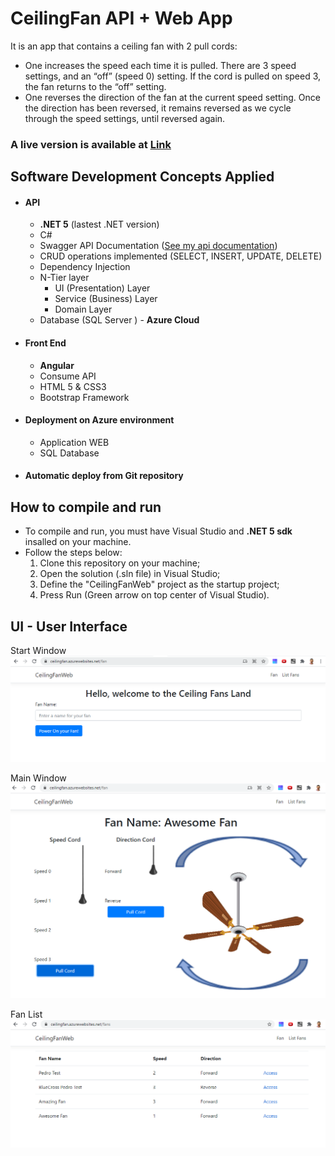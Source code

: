 # CeilingFan API + Web App
It is an app that contains a ceiling fan with 2 pull cords:   
  * One increases the speed each time it is pulled. There are 3 speed settings, and an “off” (speed 0) setting. If the cord is pulled on speed 3, the fan returns to the “off” setting.
  * One reverses the direction of the fan at the current speed setting. Once the direction has been reversed, it remains reversed as we cycle through the speed settings, until reversed again.

### A live version is available at [Link](https://ceilingfan.azurewebsites.net) 

## Software Development Concepts Applied
  * #### API 
    * **.NET 5** (lastest .NET version)
    * C# 
    * Swagger API Documentation ([See my api documentation](https://ceilingfan.azurewebsites.net/api/swagger/index.html))
    * CRUD operations implemented (SELECT, INSERT, UPDATE, DELETE)
    * Dependency Injection
    * N-Tier layer
      * UI (Presentation) Layer
      * Service (Business) Layer
      * Domain Layer
    * Database (SQL Server )  - **Azure Cloud**

  * #### Front End
    * **Angular**
    * Consume API
    * HTML 5 & CSS3
    * Bootstrap Framework

  * #### Deployment on Azure environment 
    * Application WEB
    * SQL Database
  * #### Automatic deploy from Git repository


## How to compile and run
  * To compile and run, you must have Visual Studio and **.NET 5 sdk** insalled on your machine.
  * Follow the steps below:
    1. Clone this repository on your machine;
    2. Open the solution (.sln file) in Visual Studio;
    3. Define the "CeilingFanWeb" project as the startup project;
    4. Press Run (Green arrow on top center of Visual Studio).

## UI - User Interface
Start Window
![alt text](https://github.com/pedroaraujomedeiros/CeilingFanWeb/blob/main/Snapshots/Web-StartWindow.PNG "Start Window")

Main Window
![alt text](https://github.com/pedroaraujomedeiros/CeilingFanWeb/blob/main/Snapshots/Web-MainWindow.PNG "Main Window")

Fan List
![alt text](https://github.com/pedroaraujomedeiros/CeilingFanWeb/blob/main/Snapshots/Web-ListOfFans.PNG "List of Fans")
